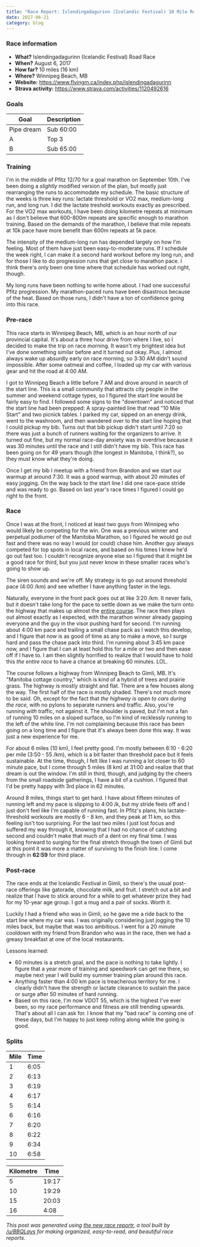 ```yaml
---
title: "Race Report: Islendingadagurinn (Icelandic Festival) 10 Mile Road Race "
date: 2017-06-21
category: blog
---
```


### Race information
* **What?** Islendingadagurinn (Icelandic Festival) Road Race
* **When?** August 6, 2017
* **How far?** 10 miles (16 km)
* **Where?** Winnipeg Beach, MB
* **Website:** https://www.flyingm.ca/index.php/islendingadagurinn
* **Strava activity:** https://www.strava.com/activities/1120492616

### Goals
| Goal | Description |
|------|-------------|
| Pipe dream | Sub 60:00 |
| A | Top 3 |
| B | Sub 65:00 |

### Training

I'm in the middle of Pfitz 12/70 for a goal marathon on September 10th. I've been doing a *slightly* modified version of the plan, but mostly just rearranging the runs to accommodate my schedule. The basic structure of the weeks is three key runs: lactate threshold or VO2 max, medium-long run, and long run. I did the lactate treshold workouts exactly as prescribed. For the VO2 max workouts, I have been doing kilometre repeats at minimum as I don't believe that 600-800m repeats are specific enough to marathon training. Based on the demands of the marathon, I believe that mile repeats at 10k pace have more benefit than 600m repeats at 5k pace.

The intensity of the medium-long run has depended largely on how I'm feeling. Most of them have just been easy-to-moderate runs. If I schedule the week right, I can make it a second hard workout before my long run, and for those I like to do progression runs that get close to marathon pace. I think there's only been one time where that schedule has worked out right, though.

My long runs have been nothing to write home about. I had one successful Pfitz progression. My marathon-paced runs have been disastrous because of the heat. Based on those runs, I didn't have a ton of confidence going into this race.  

### Pre-race

This race starts in Winnipeg Beach, MB, which is an hour north of our provincial capital. It's about a three hour drive from where I live, so I decided to make the trip on race morning. It wasn't my brightest idea but I've done something similar before and it turned out okay. Plus, I almost always wake up absurdly early on race morning, so 3:30 AM didn't sound impossible. After some oatmeal and coffee, I loaded up my car with various gear and hit the road at 4:00 AM.

I got to Winnipeg Beach a little before 7 AM and drove around in search of the start line. This is a small community that attracts city people in the summer and weekend cottage types, so I figured the start line would be fairly easy to find. I followed some signs to the "downtown" and noticed that the start line had been prepped: A spray-painted line that read "10 Mile Start" and two picnick tables. I parked my car, sipped on an energy drink, went to the washroom, and then wandered over to the start line hoping that I could pickup my bib. Turns out that bib pickup didn't start until 7:20 so there was just a bunch of runners waiting for the organizers to arrive. It turned out fine, but my normal race-day anxiety was in overdrive because it was 30 minutes until the race and I still didn't have my bib. This race has been going on for 49 years though (the longest in Manitoba, I think?), so they must know what they're doing.  

Once I get my bib I meetup with a friend from Brandon and we start our warmup at around 7:30. It was a good warmup, with about 20 minutes of easy jogging. On the way back to the start line I did one race-pace stride and was ready to go. Based on last year's race times I figured I could go right to the front.

### Race

Once I was at the front, I noticed at least two guys from Winnipeg who would likely be competing for the win. One was a previous winner and perpetual podiumer of the Manitoba Marathon, so I figured he would go out fast and there was no way I would (or could) chase him. Another guy always competed for top spots in local races, and based on his times I knew he'd go out fast too. I couldn't recognize anyone else so I figured that it might be a good race for third, but you just never know in these smaller races who's going to show up.

The siren sounds and we're off. My strategy is to go out around threshold pace (4:00 /km) and see whether I have anything faster in the legs.

Naturally, everyone in the front pack goes out at like 3:20 /km. It never fails, but it doesn't take long for the pace to settle down as we make the turn onto the highway that makes up almost the [entire course](https://www.strava.com/segments/15681601). The race then plays out almost exactly as I expected, with the marathon winner already gapping everyone and the guy in the visor pushing hard for second. I'm running about 4:00 km pace and trailing a small chase pack as I watch this develop, and I figure that now is as good of time as any to make a move, so I surge hard and pass the chase pack into third. I'm running about 3:45 km pace now, and I figure that I can at least hold this for a mile or two and then ease off if I have to. I am then slightly horrified to realize that I would have to hold this *the entire race* to have a chance at breaking 60 minutes. LOL.

The course follows a highway from Winnipeg Beach to Gimli, MB. It's "Manitoba cottage country," which is kind of a hybrid of trees and prairie grass. The highway is mostly straight and flat. There are a few houses along the way. The first half of the race is mostly shaded. There's not much more to be said. Oh, except for the fact that *the highway is open to cars during the race*, with no pylons to separate runners and traffic. Also, you're running *with* traffic, not against it. The shoulder is paved, but I'm not a fan of running 10 miles on a sloped surface, so I'm kind of recklessly running to the left of the white line. I'm not complaining because this race has been going on a long time and I figure that it's always been done this way. It was just a new experience for me.

For about 6 miles (10 km), I feel pretty good. I'm mostly between 6:10 - 6:20 per mile (3:50 - 55 /km), which is a bit faster than threshold pace but it feels sustainable. At the time, though, I felt like I was running a lot closer to 60 minute pace, but I come through 5 miles (8 km) at 31:00 and realize that that dream is out the window. I'm still in third, though, and judging by the cheers from the small roadside gatherings, I have a bit of a cushion. I figured that I'd be pretty happy with 3rd place in 62 minutes.

Around 8 miles, things start to get hard. I have about fifteen minutes of running left and my pace is slipping to 4:00 /k, but my stride feels off and I just don't feel like I'm capable of running fast. In Pfitz's plans, his lactate-threshold workouts are mostly 6 - 8 km, and they peak at 11 km, so this feeling isn't too surprising. For the last two miles I just lost focus and suffered my way through it, knowing that I had no chance of catching second and couldn't make that much of a dent on my final time. I was looking forward to surging for the final stretch through the town of Gimli but at this point it was more a matter of surviving to the finish line. I come through in **62:59** for third place.

### Post-race

The race ends at the Icelandic Festival in Gimli, so there's the usual post-race offerings like gatorade, chocolate milk, and fruit. I stretch out a bit and realize that I have to stick around for a while to get whatever prize they had for my 10-year age group. I got a mug and a pair of socks. Worth it.

Luckily I had a friend who was in Gimli, so he gave me a ride back to the start line where my car was. I was originally considering just jogging the 10 miles back, but maybe that was too ambitious. I went for a 20 minute cooldown with my friend from Brandon who was in the race, then we had a greasy breakfast at one of the local restaurants.

Lessons learned:

* 60 minutes is a stretch goal, and the pace is nothing to take lightly. I figure that a year more of training and speedwork can get me there, so maybe next year I will build my summer training plan around this race.
* Anything faster than 4:00 km pace is treacherous territory for me. I clearly didn't have the strength or lactate clearance to sustain the pace or surge after 50 minutes of hard running.
* Based on this race, I'm now VDOT 55, which is the highest I've ever been, so my race performance and fitness are still trending upwards. That's about all I can ask for. I know that my "bad race" is coming one of these days, but I'm happy to just keep rolling along while the going is good.

### Splits
| Mile | Time |
|------|------|
| 1 | 6:05 |
| 2 | 6:13 |
| 3 | 6:19 |
| 4 | 6:17 |
| 5 | 6:14 |
| 6 | 6:16 |
| 7 | 6:20 |
| 8 | 6:22 |
| 9 | 6:34 |
| 10 | 6:58 |

| Kilometre | Time |
|------|------|
| 5 | 19:17 |
| 10 | 19:29 |
| 15 | 20:03 |
| 16 | 4:08 |



*This post was generated using [the new race reportr](https://martellaj.github.io/race-reportr/), a tool built by [/u/BBQLays](https://www.reddit.com/u/bbqlays) for making organized, easy-to-read, and beautiful race reports.*
